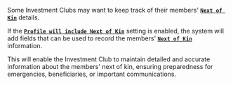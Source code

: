 Some Investment Clubs may want to keep track of their members' [**`Next of Kin`**](10_admin_member-accounts?id=_1026-next-of-kin-details) details. 

If the [**`Profile will include Next of Kin`**](17_admin_system-settings?id=profile-will-include-next-of-kin) setting is enabled, the system will add fields that can be used to record the members' [**`Next of Kin`**](10_admin_member-accounts?id=_1026-next-of-kin-details) information. 

This will enable the Investment Club to maintain detailed and accurate information about the members' next of kin, ensuring preparedness for emergencies, beneficiaries, or important communications.  